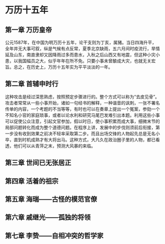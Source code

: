 # 万历十五年

## 第一章 万历皇帝

公元1587年，在中国为明万历十五年，论干支则为丁亥，属猪。当日四海升平，全年并无大事可叙，纵是气候有点反常，夏季北京缺雨，五六月间时疫流行，旱情延及山东，南直隶却又因降雨过多而患水，入秋之后山西又有地震，但这种小灾小患，以我国幅员之大，似乎年年在所不免。只要小事未曾酿成大灾，也就无关宏旨。总之，在历史上，万历十五年实为平平淡淡的一年。

## 第二章 首辅申时行

这种攻击是经过深思熟虑，按照预定步骤进行的。整个方式可以称为“去皮见骨”。攻击者常常从一些小事开始，诸如一句经书的解释，一种谐音的讽刺，一张不署名传单的内容，一个考题的不当等等，有时也可以在奏章上提出一个冤案，参劾一个不知名小官的家庭琐事，或者以论水利和研究马尾巴发难引出本题。利用这些小事可以促使公众注意，引起文官参加，假以时日，使小事积累而成大事，细微末节的局部问题转化而成为整个道德问题。在程序上讲，发展中的步伐则须前后衔接，第一步没有收到效果之前决不轻率采取第二步。而且出场交锋的人物起先总是无名小卒，直到时机成熟才有大将出马。这种方式，大凡久在政治圈子里的人物，都已看透，他们可以从青萍之末，预测大风暴的来临。

## 第三章 世间已无张居正

## 第四章 活着的祖宗

## 第五章 海瑞——古怪的模范官僚

## 第六章 戚继光——孤独的将领

## 第七章 李贽——自相冲突的哲学家

